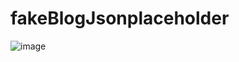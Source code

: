 ﻿# fakeBlogJsonplaceholder
 ![image](https://user-images.githubusercontent.com/83733895/215332786-443a6317-713f-4529-b181-052137f156f1.png)

